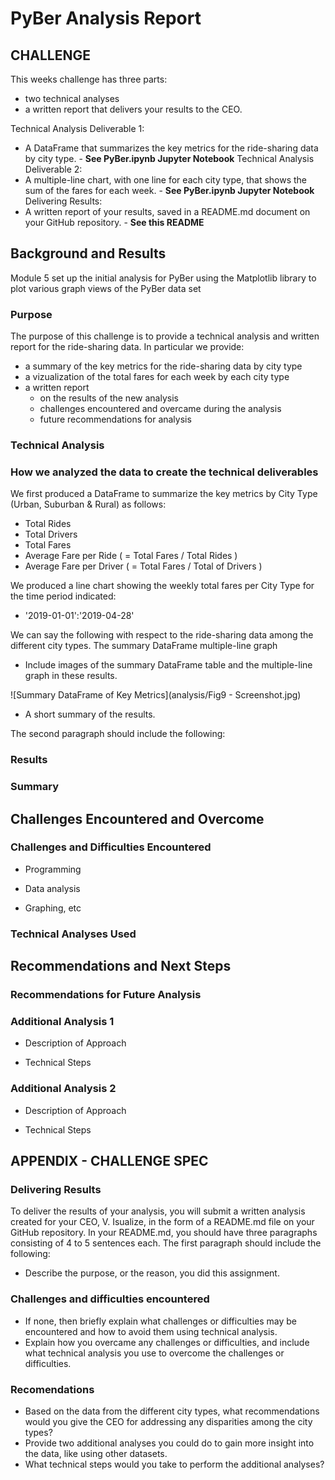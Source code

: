 # PyBer Analysis Report

## CHALLENGE
This weeks challenge has three parts: 
- two technical analyses
- a written report that delivers your results to the CEO.

Technical Analysis Deliverable 1:
- A DataFrame that summarizes the key metrics for the ride-sharing data by city type. -  **See PyBer.ipynb Jupyter Notebook**
Technical Analysis Deliverable 2: 
- A multiple-line chart, with one line for each city type, that shows the sum of the fares for each week. -  **See PyBer.ipynb Jupyter Notebook**
Delivering Results: 
- A written report of your results, saved in a README.md document on your GitHub repository. - **See this README**

## Background and Results
Module 5 set up the initial analysis for PyBer using the Matplotlib library to plot various graph views of the PyBer data set

### Purpose
The purpose of this challenge is to provide a technical analysis and written report for the ride-sharing data. In particular we provide:
- a summary of the key metrics for the ride-sharing data by city type
- a vizualization of the total fares for each week by each city type
- a written report
  - on the results of the new analysis
  - challenges encountered and overcame during the analysis
  - future recommendations for analysis

### Technical Analysis
### How we analyzed the data to create the technical deliverables

We first produced a DataFrame to summarize the key metrics by City Type (Urban, Suburban & Rural) as follows:
- Total Rides
- Total Drivers
- Total Fares
- Average Fare per Ride ( = Total Fares / Total Rides )
- Average Fare per Driver ( = Total Fares / Total of Drivers )

We produced a line chart showing the weekly total fares per City Type for the time period indicated:
- '2019-01-01':'2019-04-28'

We can say the following with respect to the ride-sharing data among the different city types.
The summary DataFrame 
multiple-line graph 
  - Include images of the summary DataFrame table and the multiple-line graph in these results.

![Summary DataFrame of Key Metrics](analysis/Fig9 - Screenshot.jpg)

- A short summary of the results.

The second paragraph should include the following:


### Results

### Summary

## Challenges Encountered and Overcome

### Challenges and Difficulties Encountered

* Programming

* Data analysis

* Graphing, etc

### Technical Analyses Used

## Recommendations and Next Steps

### Recommendations for Future Analysis

### Additional Analysis 1

* Description of Approach

* Technical Steps

### Additional Analysis 2

* Description of Approach

* Technical Steps




## APPENDIX - CHALLENGE SPEC
### Delivering Results
To deliver the results of your analysis, you will submit a written analysis created for your CEO, V. Isualize, in the form of a README.md file on your GitHub repository. In your README.md, you should have three paragraphs consisting of 4 to 5 sentences each.
The first paragraph should include the following:
- Describe the purpose, or the reason, you did this assignment.
### Challenges and difficulties encountered
- If none, then briefly explain what challenges or difficulties may be encountered and how to avoid them using technical analysis.
- Explain how you overcame any challenges or difficulties, and include what technical analysis you use to overcome the challenges or difficulties.
### Recomendations
- Based on the data from the different city types, what recommendations would you give the CEO for addressing any disparities among the city types?
- Provide two additional analyses you could do to gain more insight into the data, like using other datasets.
- What technical steps would you take to perform the additional analyses?
